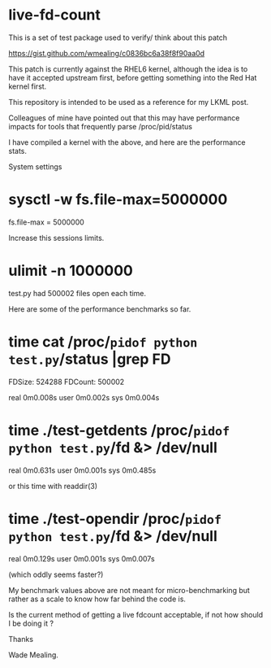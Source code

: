 live-fd-count
=============

This is a set of test package used to verify/ think about this patch

https://gist.github.com/wmealing/c0836bc6a38f8f90aa0d


This patch is currently against the RHEL6 kernel, although the idea is to have it accepted upstream first, 
before getting something  into the Red Hat kernel first.

This repository is intended to be used as a reference for my LKML post.


Colleagues of mine have pointed out that this may have performance 
impacts for tools that frequently parse /proc/pid/status

I have compiled a kernel with the above, and here are the performance stats.

System settings
# sysctl -w fs.file-max=5000000
fs.file-max = 5000000

Increase this sessions limits.
# ulimit -n 1000000

test.py had 500002 files open each time.

Here are some of the performance benchmarks so far.

# time cat /proc/`pidof python test.py`/status |grep FD
FDSize:	524288
FDCount: 500002

real	0m0.008s
user	0m0.002s
sys	0m0.004s

# time ./test-getdents /proc/`pidof python test.py`/fd &> /dev/null 

real	0m0.631s
user	0m0.001s
sys	0m0.485s

or this time with readdir(3)

# time ./test-opendir /proc/`pidof python test.py`/fd &> /dev/null

real	0m0.129s
user	0m0.001s
sys	0m0.007s

(which oddly seems faster?)

My benchmark values above are not meant for micro-benchmarking but rather as a scale to
know how far behind the code is.

Is the current method of getting a live fdcount acceptable, if not how should I be doing it ?

Thanks

Wade Mealing.

